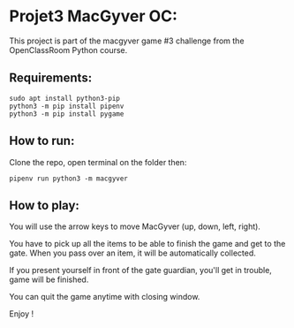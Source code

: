 # Projet3 MacGyver OC:

This project is part of the macgyver game #3 challenge from the OpenClassRoom Python course.

## Requirements:

```
sudo apt install python3-pip
python3 -m pip install pipenv
python3 -m pip install pygame 
```

## How to run:

Clone the repo, open terminal on the folder then:
```
pipenv run python3 -m macgyver
```


## How to play:
You will use the arrow keys to move MacGyver (up, down, left, right).

You have to pick up all the items to be able to finish the game and get to the gate. When you pass over an item, it will be automatically collected.

If you present yourself in front of the gate guardian, you'll get in trouble, game will be finished.

You can quit the game anytime with closing window.

Enjoy !
